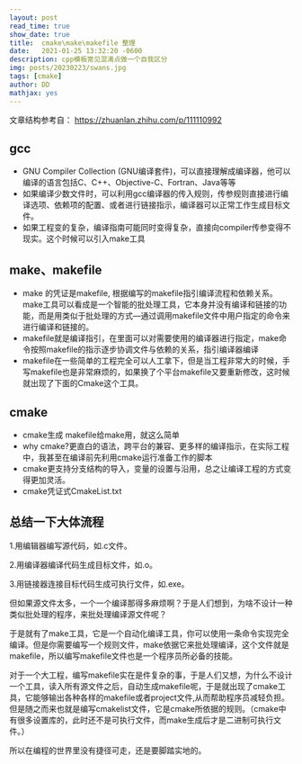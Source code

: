 ```yaml
---
layout: post
read_time: true
show_date: true
title:  cmake\make\makefile 整理
date:   2021-01-25 13:32:20 -0600
description: cpp模板常见混淆点做一个自我区分
img: posts/20230223/swans.jpg
tags: [cmake]
author: DD
mathjax: yes
---
```


文章结构参考自： https://zhuanlan.zhihu.com/p/111110992
## gcc

- GNU Compiler Collection (GNU编译套件)，可以直接理解成编译器，他可以编译的语言包括C、C++、Objective-C、Fortran、Java等等
- 如果编译少数文件时，可以利用gcc编译器的传入规则，传参规则直接进行编译选项、依赖项的配置、或者进行链接指示，编译器可以正常工作生成目标文件。
- 如果工程变的复杂，编译指南可能同时变得复杂，直接向compiler传参变得不现实。这个时候可以引入make工具

## make、makefile

- make 的凭证是makefile, 根据编写的makefile指引编译流程和依赖关系。make工具可以看成是一个智能的批处理工具，它本身并没有编译和链接的功能，而是用类似于批处理的方式—通过调用makefile文件中用户指定的命令来进行编译和链接的。
- makefile就是编译指引，在里面可以对需要使用的编译器进行指定，make命令按照makefile的指示逐步协调文件与依赖的关系，指引编译器编译
- makefile在一些简单的工程完全可以人工拿下，但是当工程非常大的时候，手写makefile也是非常麻烦的，如果换了个平台makefile又要重新修改，这时候就出现了下面的Cmake这个工具。

## cmake 
- cmake生成 makefile给make用，就这么简单
- why cmake?更直白的语法，跨平台的兼容、更多样的编译指示，在实际工程中，我甚至在编译前先利用cmake运行准备工作的脚本
- cmake更支持分支结构的导入，变量的设置与沿用，总之让编译工程的方式变得更加灵活。
- cmake凭证式CmakeList.txt

## 总结一下大体流程
1.用编辑器编写源代码，如.c文件。

2.用编译器编译代码生成目标文件，如.o。

3.用链接器连接目标代码生成可执行文件，如.exe。

但如果源文件太多，一个一个编译那得多麻烦啊？于是人们想到，为啥不设计一种类似批处理的程序，来批处理编译源文件呢？

于是就有了make工具，它是一个自动化编译工具，你可以使用一条命令实现完全编译。但是你需要编写一个规则文件，make依据它来批处理编译，这个文件就是makefile，所以编写makefile文件也是一个程序员所必备的技能。

对于一个大工程，编写makefile实在是件复杂的事，于是人们又想，为什么不设计一个工具，读入所有源文件之后，自动生成makefile呢，于是就出现了cmake工具，它能够输出各种各样的makefile或者project文件,从而帮助程序员减轻负担。但是随之而来也就是编写cmakelist文件，它是cmake所依据的规则。（cmake中有很多设置库的，此时还不是可执行文件，而make生成后才是二进制可执行文件。）

所以在编程的世界里没有捷径可走，还是要脚踏实地的。